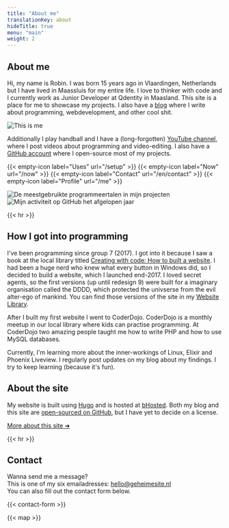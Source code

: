 ```yaml
---
title: "About me"
translationKey: about
hideTitle: true
menu: "main"
weight: 2
---
```


<div class="flex flex-col lg:flex-row items-center">
    <section class="section lg:mr-0">
        <h1>About me</h1>
        <p>
            Hi, my name is Robin. I was born 15 years ago in Vlaardingen, Netherlands but I have lived in Maassluis for my entire life. I love to thinker with code and I currently work as Junior Developer at Qdentity in Maasland. This site is a place for me to showcase my projects. I also have a <a href="https://blog.geheimesite.nl/en">blog</a> where I write about programming, webdevelopment, and other cool shit.
        </p>
    </section>
    <img class="w-full h-60 mb-5 lg:rotate-1 rounded-xl aspect-square object-cover object-right-top lg:mb-0 lg:h-fit lg:w-1/5" src="/assets/images/me_optimized.jpeg" alt="This is me">
</div>

Additionally I play handball and I have a (long-forgotten) [YouTube channel](https://www.youtube.com/channel/UCx4li1iMygs5KtqgcU5KGRw), where I post videos about programming and video-editing. I also have a [GitHub account](https://github.com/RobinBoers) where I open-source most of my projects.

<span hidden>Related pages</span> {{< empty-icon label="Uses" url="/setup" >}} {{< empty-icon label="Now" url="/now" >}} {{< empty-icon label="Contact" url="/en/contact" >}} {{< empty-icon label="Profile" url="/me" >}}

<div class="flex flex-col lg:flex-row justify-center items-center gap-1 lg:gap-4">
    <img class="w-full lg:w-auto" src="https://github-readme-stats.vercel.app/api/top-langs/?username=RobinBoers&layout=compact&title_color=434d58" alt="De meestgebruikte programmeertalen in mijn projecten">
    <img class="w-full lg:w-auto" src="https://github-readme-stats.vercel.app/api?username=RobinBoers&count_private=true&show_icons=true&hide_title=true" alt="Mijn activiteit op GitHub het afgelopen jaar">
</div>

{{< hr >}}

## How I got into programming

I've been programming since group 7 (2017). I got into it because I saw a book at the local library titled [Creating with code: How to built a website](http://www.nano-tips.com). I had been a huge nerd who knew what every button in Windows did, so I decided to build a website, which I launched end-2017. I loved secret agents, so the first versions (up until redesign 9) were built for a imaginary organisation called the DDDD, which protected the univserse from the evil alter-ego of mankind. You can find those versions of the site in my [Website Library](/website/overview).

After I built my first website I went to CoderDojo. CoderDojo is a monthly meetup in our local library where kids can practise programming. At CoderDojo two amazing people taught me how to write PHP and how to use MySQL databases.

Currently, I'm learning more about the inner-workings of Linux, Elixir and Phoenix Liveview. I regularly post updates on my blog about my findings. I try to keep learning (because it's fun).

## About the site

My website is built using [Hugo](https://gohugo.io) and is hosted at [bHosted](https://www.bhosted.nl/?ref=97f4c4a4b13e269e12cfd4f0352ba527). Both my blog and this site are [open-sourced on GitHub](https://github.com/RobinBoers/geheimesite.nl), but I have yet to decide on a license.

[More about this site ➜](/en/colophon)

{{< hr >}}

## Contact

Wanna send me a message?  
This is one of my six emailadresses: hello@geheimesite.nl  
You can also fill out the contact form below.

{{< contact-form >}}

{{< map >}}
